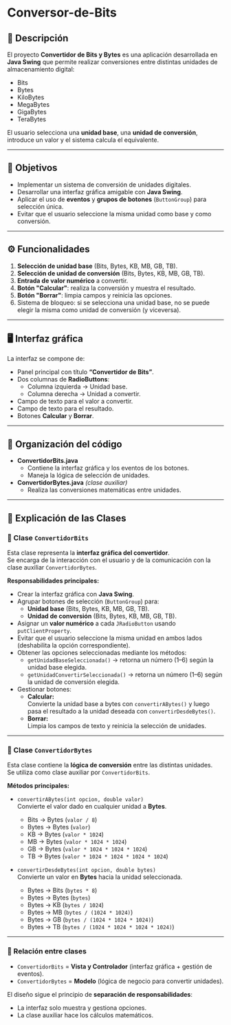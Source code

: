 # Conversor-de-Bits

## 📝 Descripción
El proyecto **Convertidor de Bits y Bytes** es una aplicación desarrollada en **Java Swing** que permite realizar conversiones entre distintas unidades de almacenamiento digital:  
- Bits  
- Bytes  
- KiloBytes  
- MegaBytes  
- GigaBytes  
- TeraBytes  

El usuario selecciona una **unidad base**, una **unidad de conversión**, introduce un valor y el sistema calcula el equivalente.

---

## 🎯 Objetivos
- Implementar un sistema de conversión de unidades digitales.  
- Desarrollar una interfaz gráfica amigable con **Java Swing**.  
- Aplicar el uso de **eventos** y **grupos de botones** (`ButtonGroup`) para selección única.  
- Evitar que el usuario seleccione la misma unidad como base y como conversión.  

---

## ⚙️ Funcionalidades
1. **Selección de unidad base** (Bits, Bytes, KB, MB, GB, TB).  
2. **Selección de unidad de conversión** (Bits, Bytes, KB, MB, GB, TB).  
3. **Entrada de valor numérico** a convertir.  
4. **Botón "Calcular"**: realiza la conversión y muestra el resultado.  
5. **Botón "Borrar"**: limpia campos y reinicia las opciones.  
6. Sistema de bloqueo: si se selecciona una unidad base, no se puede elegir la misma como unidad de conversión (y viceversa).  

---

## 🖥️ Interfaz gráfica
La interfaz se compone de:  
- Panel principal con título **“Convertidor de Bits”**.  
- Dos columnas de **RadioButtons**:  
  - Columna izquierda → Unidad base.  
  - Columna derecha → Unidad a convertir.  
- Campo de texto para el valor a convertir.  
- Campo de texto para el resultado.  
- Botones **Calcular** y **Borrar**.  

---

## 📂 Organización del código
- **ConvertidorBits.java**  
  - Contiene la interfaz gráfica y los eventos de los botones.  
  - Maneja la lógica de selección de unidades.  
- **ConvertidorBytes.java** *(clase auxiliar)*  
  - Realiza las conversiones matemáticas entre unidades.  

---
 
## 📌 Explicación de las Clases

### 🔹 Clase `ConvertidorBits`
Esta clase representa la **interfaz gráfica del convertidor**.  
Se encarga de la interacción con el usuario y de la comunicación con la clase auxiliar `ConvertidorBytes`.  

**Responsabilidades principales:**
- Crear la interfaz gráfica con **Java Swing**.  
- Agrupar botones de selección (`ButtonGroup`) para:
  - **Unidad base** (Bits, Bytes, KB, MB, GB, TB).  
  - **Unidad de conversión** (Bits, Bytes, KB, MB, GB, TB).  
- Asignar un **valor numérico** a cada `JRadioButton` usando `putClientProperty`.  
- Evitar que el usuario seleccione la misma unidad en ambos lados (deshabilita la opción correspondiente).  
- Obtener las opciones seleccionadas mediante los métodos:  
  - `getUnidadBaseSeleccionada()` → retorna un número (1–6) según la unidad base elegida.  
  - `getUnidadConvertirSeleccionada()` → retorna un número (1–6) según la unidad de conversión elegida.  
- Gestionar botones:
  - **Calcular:**  
    Convierte la unidad base a bytes con `convertirABytes()` y luego pasa el resultado a la unidad deseada con `convertirDesdeBytes()`.  
  - **Borrar:**  
    Limpia los campos de texto y reinicia la selección de unidades.  

---

### 🔹 Clase `ConvertidorBytes`
Esta clase contiene la **lógica de conversión** entre las distintas unidades.  
Se utiliza como clase auxiliar por `ConvertidorBits`.  

**Métodos principales:**
- `convertirABytes(int opcion, double valor)`  
  Convierte el valor dado en cualquier unidad a **Bytes**.  
  - Bits → Bytes (`valor / 8`)  
  - Bytes → Bytes (`valor`)  
  - KB → Bytes (`valor * 1024`)  
  - MB → Bytes (`valor * 1024 * 1024`)  
  - GB → Bytes (`valor * 1024 * 1024 * 1024`)  
  - TB → Bytes (`valor * 1024 * 1024 * 1024 * 1024`)  

- `convertirDesdeBytes(int opcion, double bytes)`  
  Convierte un valor en **Bytes** hacia la unidad seleccionada.  
  - Bytes → Bits (`bytes * 8`)  
  - Bytes → Bytes (`bytes`)  
  - Bytes → KB (`bytes / 1024`)  
  - Bytes → MB (`bytes / (1024 * 1024)`)  
  - Bytes → GB (`bytes / (1024 * 1024 * 1024)`)  
  - Bytes → TB (`bytes / (1024 * 1024 * 1024 * 1024)`)  

---

### 🧩 Relación entre clases
- `ConvertidorBits` = **Vista y Controlador** (interfaz gráfica + gestión de eventos).  
- `ConvertidorBytes` = **Modelo** (lógica de negocio para convertir unidades).  

El diseño sigue el principio de **separación de responsabilidades**:  
- La interfaz solo muestra y gestiona opciones.  
- La clase auxiliar hace los cálculos matemáticos.  

